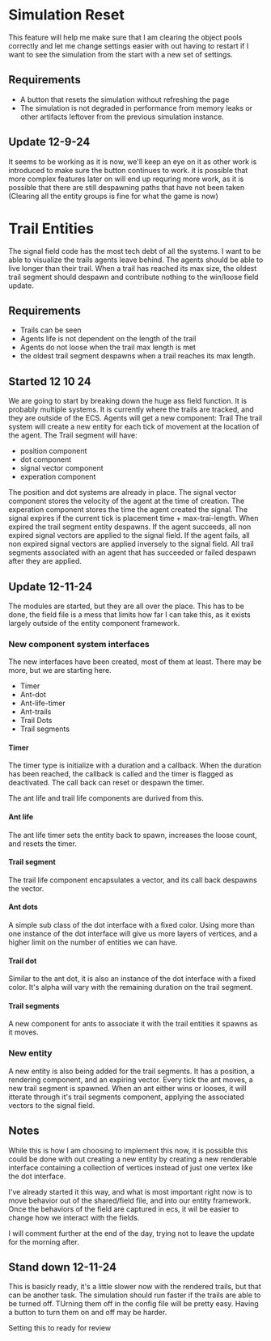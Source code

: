 
# Simulation Reset

This feature will help me make sure that I am clearing the object pools correctly and let me change settings easier with out having to restart if I want to see the simulation from the start with a new set of settings.

## Requirements

- A button that resets the simulation without
  refreshing the page
- The simulation is not degraded in performance
  from memory leaks or other artifacts leftover
  from the previous simulation instance.

## Update 12-9-24

It seems to be working as it is now, we'll keep an eye on it as other work is introduced to make sure 
the button continues to work. it is possible that more complex features later on will end up requring more work, as it is possible that there are still despawning paths that have not been taken (Clearing all the entity groups is fine for what the game is now)

# Trail Entities

The signal field code has the most tech debt of all the systems.
I want to be able to visualize the  trails agents leave behind.
The agents should be able to live longer than their trail.
When a trail has reached its max size, the oldest trail segment
should despawn and contribute nothing to the win/loose field update.

## Requirements

- Trails can be seen
- Agents life is not dependent on the length of the trail
- Agents do not loose when the trail max length is met
- the oldest trail segment despawns when a trail reaches its max length.


## Started 12 10 24

We are going to start by breaking down the huge ass field function.
It is probably multiple systems.
It is currently where the trails are tracked, and they are outside of the ECS.
Agents will get a new component: Trail
The trail system will create a new entity for each tick of movement at the location of the agent.
The Trail segment will have: 
- position component
- dot component
- signal vector component
- experation component

The position and dot systems are already in place.
The signal vector component stores the velocity of the agent at the time of creation.
The experation component stores the time the agent created the signal.
The signal expires if the current tick is placement time + max-trai-length.
When expired the trail segment entity despawns.
If the agent succeeds, all non expired signal vectors are applied to the signal field.
If the agent fails, all non expired signal vectors are applied inversely to the signal field.
All trail segments associated with an agent that has succeeded or failed despawn 
after they are applied.

## Update 12-11-24

The modules are started, but they are all over the place.
This has to be done, the field file is a mess that limits how far I can take this,
as it exists largely outside of the entity component framework.


### New component system interfaces

The new interfaces have been created, most of them at least. There may be more, but we are starting here.

- Timer
- Ant-dot
- Ant-life-timer
- Ant-trails
- Trail Dots
- Trail segments

#### Timer

The timer type is initialize with a duration and a callback.
When the duration has been reached, the callback is called and the timer is flagged as deactivated.
The call back can reset or despawn the timer.

The ant life and trail life components are durived from this.

#### Ant life
The ant life timer sets the entity back to spawn, increases the loose count, and resets the timer.

#### Trail segment
The trail life component encapsulates a vector, and its call back despawns the vector.

#### Ant dots

A simple sub class of the dot interface with a fixed color.
Using more than one instance of the dot interface will give us more layers of vertices, and a higher limit on the number of entities we can have.

#### Trail dot

Similar to the ant dot, it is also an instance of the dot interface with a fixed color.
It's alpha will vary with the remaining duration on the trail segment.


#### Trail segments

A new component for ants to associate it with the trail entities it spawns as it moves.

### New entity

A new entity is also being added for the trail segments.
It has a position, a rendering component, and an expiring vector.
Every tick the ant moves, a new trail segment is spawned.
When an ant either wins or looses, it will itterate through it's trail segments component,
applying the associated vectors to the signal field.

## Notes

While this is how I am choosing to implement this now, it is possible this could be done with out creating a new entity
by creating a new renderable interface containing a collection of vertices instead of just one vertex like the dot interface.

I've already started it this way, and what is most important right now is to move behavior out of the shared/field file, and into our
entity framework. Once the behaviors of the field are captured in ecs, it wil be easier to change how we interact with the fields.

I will comment further at the end of the day, trying not to leave the update for the morning after.


## Stand down 12-11-24

This is basicly ready, it's a little slower now with the rendered trails, but that can be another task.
The simulation should run faster if the trails are able to be turned off.
TUrning them off in the config file will be pretty easy.
Having a button to turn them on and off may be harder.

Setting this to ready for review
